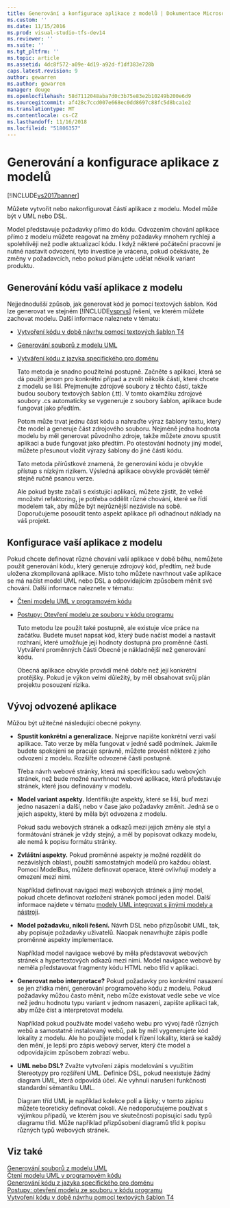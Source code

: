 ```yaml
---
title: Generování a konfigurace aplikace z modelů | Dokumentace Microsoftu
ms.custom: ''
ms.date: 11/15/2016
ms.prod: visual-studio-tfs-dev14
ms.reviewer: ''
ms.suite: ''
ms.tgt_pltfrm: ''
ms.topic: article
ms.assetid: 4dc8f572-a09e-4d19-a92d-f1df383e728b
caps.latest.revision: 9
author: gewarren
ms.author: gewarren
manager: douge
ms.openlocfilehash: 58d7112048aba7d0c3b75e83e2b10249b200e6d9
ms.sourcegitcommit: af428c7ccd007e668ec0dd8697c88fc5d8bca1e2
ms.translationtype: MT
ms.contentlocale: cs-CZ
ms.lasthandoff: 11/16/2018
ms.locfileid: "51806357"
---
```

# <a name="generate-and-configure-your-app-from-models"></a>Generování a konfigurace aplikace z modelů
[!INCLUDE[vs2017banner](../includes/vs2017banner.md)]

Můžete vytvořit nebo nakonfigurovat částí aplikace z modelu. Model může být v UML nebo DSL.  
  
 Model představuje požadavky přímo do kódu. Odvozením chování aplikace přímo z modelu můžete reagovat na změny požadavky mnohem rychleji a spolehlivěji než podle aktualizací kódu. I když některé počáteční pracovní je nutné nastavit odvození, tyto investice je vrácena, pokud očekáváte, že změny v požadavcích, nebo pokud plánujete udělat několik variant produktu.  
  
## <a name="generating-the-code-of-your-application-from-a-model"></a>Generování kódu vaší aplikace z modelu  
 Nejjednodušší způsob, jak generovat kód je pomocí textových šablon. Kód lze generovat ve stejném [!INCLUDE[vsprvs](../includes/vsprvs-md.md)] řešení, ve kterém můžete zachovat modelu. Další informace naleznete v tématu:  
  
- [Vytvoření kódu v době návrhu pomocí textových šablon T4](../modeling/design-time-code-generation-by-using-t4-text-templates.md)  
  
- [Generování souborů z modelu UML](../modeling/generate-files-from-a-uml-model.md)  
  
- [Vytváření kódu z jazyka specifického pro doménu](../modeling/generating-code-from-a-domain-specific-language.md)  
  
  Tato metoda je snadno použitelná postupně. Začněte s aplikaci, která se dá použít jenom pro konkrétní případ a zvolit několik částí, které chcete z modelu se liší. Přejmenujte zdrojové soubory z těchto částí, takže budou soubory textových šablon (.tt). V tomto okamžiku zdrojové soubory .cs automaticky se vygeneruje z soubory šablon, aplikace bude fungovat jako předtím.  
  
  Potom může trvat jednu část kódu a nahraďte výraz šablony textu, který čte model a generuje část zdrojového souboru. Nejméně jedna hodnota modelu by měl generovat původního zdroje, takže můžete znovu spustit aplikaci a bude fungovat jako předtím. Po otestování hodnoty jiný model, můžete přesunout vložit výrazy šablony do jiné části kódu.  
  
  Tato metoda přírůstkové znamená, že generování kódu je obvykle přístup s nízkým rizikem. Výsledná aplikace obvykle provádět téměř stejně ručně psanou verze.  
  
  Ale pokud byste začali s existující aplikaci, můžete zjistit, že velké množství refaktoring, je potřeba oddělit různé chování, které se řídí modelem tak, aby může být nejrůznější nezávisle na sobě. Doporučujeme posoudit tento aspekt aplikace při odhadnout náklady na váš projekt.  
  
## <a name="configuring-your-application-from-a-model"></a>Konfigurace vaší aplikace z modelu  
 Pokud chcete definovat různé chování vaší aplikace v době běhu, nemůžete použít generování kódu, který generuje zdrojový kód, předtím, než bude uložena zkompilovaná aplikace. Místo toho můžete navrhnout vaše aplikace se má načíst model UML nebo DSL a odpovídajícím způsobem měnit své chování. Další informace naleznete v tématu:  
  
- [Čtení modelu UML v programovém kódu](../modeling/read-a-uml-model-in-program-code.md)  
  
- [Postupy: Otevření modelu ze souboru v kódu programu](../modeling/how-to-open-a-model-from-file-in-program-code.md)  
  
  Tuto metodu lze použít také postupně, ale existuje více práce na začátku. Budete muset napsat kód, který bude načíst model a nastavit rozhraní, které umožňuje její hodnoty dostupná pro proměnné částí. Vytváření proměnných části Obecné je nákladnější než generování kódu.  
  
  Obecná aplikace obvykle provádí méně dobře než její konkrétní protějšky. Pokud je výkon velmi důležitý, by měl obsahovat svůj plán projektu posouzení rizika.  
  
## <a name="developing-a-derived-application"></a>Vývoj odvozené aplikace  
 Můžou být užitečné následující obecné pokyny.  
  
-   **Spustit konkrétní a generalizace.** Nejprve napište konkrétní verzi vaší aplikace. Tato verze by měla fungovat v jedné sadě podmínek. Jakmile budete spokojeni se pracuje správně, můžete provést některé z jeho odvození z modelu. Rozšiřte odvozené části postupně.  
  
     Třeba návrh webové stránky, která má specifickou sadu webových stránek, než bude možné navrhnout webové aplikace, která představuje stránek, které jsou definovány v modelu.  
  
-   **Model variant aspekty.** Identifikujte aspekty, které se liší, buď mezi jedno nasazení a další, nebo v čase jako požadavky změnit. Jedná se o jejich aspekty, které by měla být odvozena z modelu.  
  
     Pokud sadu webových stránek a odkazů mezi jejich změny ale styl a formátování stránek je vždy stejný, a měl by popisovat odkazy modelu, ale nemá k popisu formátu stránky.  
  
-   **Zvláštní aspekty.** Pokud proměnné aspekty je možné rozdělit do nezávislých oblasti, použití samostatných modelů pro každou oblast. Pomocí ModelBus, můžete definovat operace, které ovlivňují modely a omezení mezi nimi.  
  
     Například definovat navigaci mezi webových stránek a jiný model, pokud chcete definovat rozložení stránek pomocí jeden model. Další informace najdete v tématu [modely UML integrovat s jinými modely a nástroji](../modeling/integrate-uml-models-with-other-models-and-tools.md).  
  
-   **Model požadavku, nikoli řešení.** Návrh DSL nebo přizpůsobit UML, tak, aby popisuje požadavky uživatelů. Naopak nenavrhujte zápis podle proměnné aspekty implementace.  
  
     Například model navigace webové by měla představovat webových stránek a hypertextových odkazů mezi nimi. Model navigace webové by neměla představovat fragmenty kódu HTML nebo tříd v aplikaci.  
  
-   **Generovat nebo interpretace?** Pokud požadavky pro konkrétní nasazení se jen zřídka mění, generování programového kódu z modelu. Pokud požadavky můžou často měnit, nebo může existovat vedle sebe ve více než jednu hodnotu typu variant v jednom nasazení, zapište aplikaci tak, aby může číst a interpretovat modelu.  
  
     Například pokud používáte model vašeho webu pro vývoj řadě různých webů a samostatně instalovaný webů, pak by měl vygenerujete kód lokality z modelu. Ale ho použijete model k řízení lokality, která se každý den mění, je lepší pro zápis webový server, který čte model a odpovídajícím způsobem zobrazí webu.  
  
-   **UML nebo DSL?** Zvažte vytvoření zápis modelování s využitím Stereotypy pro rozšíření UML. Definice DSL, pokud neexistuje žádný diagram UML, která odpovídá účel. Ale vyhnuli narušení funkčnosti standardní sémantiku UML.  
  
     Diagram tříd UML je například kolekce polí a šipky; v tomto zápisu můžete teoreticky definovat cokoli. Ale nedoporučujeme používat s výjimkou případů, ve kterém jsou ve skutečnosti popisující sadu typů diagramu tříd. Může například přizpůsobení diagramů tříd k popisu různých typů webových stránek.  
  
## <a name="see-also"></a>Viz také  
 [Generování souborů z modelu UML](../modeling/generate-files-from-a-uml-model.md)   
 [Čtení modelu UML v programovém kódu](../modeling/read-a-uml-model-in-program-code.md)   
 [Generování kódu z jazyka specifického pro doménu](../modeling/generating-code-from-a-domain-specific-language.md)   
 [Postupy: otevření modelu ze souboru v kódu programu](../modeling/how-to-open-a-model-from-file-in-program-code.md)   
 [Vytvoření kódu v době návrhu pomocí textových šablon T4](../modeling/design-time-code-generation-by-using-t4-text-templates.md)



